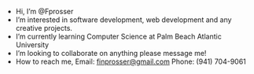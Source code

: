 - Hi, I’m @Fprosser
- I’m interested in software development, web development and any creative projects.
- I’m currently learning Computer Science at Palm Beach Atlantic University
- I’m looking to collaborate on anything please message me!
- How to reach me,
Email: finprosser@gmail.com
Phone: (941) 704-9061

<!---
Fprosser/Fprosser is a ✨ special ✨ repository because its `README.md` (this file) appears on your GitHub profile.
You can click the Preview link to take a look at your changes.
--->
